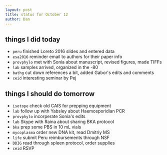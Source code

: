```yaml
---
layout: post
title: status for October 12
author: Dan
---
```


## things I did today
* `peru` finished Loreto 2016 slides and entered data
* `esa2016` reminder email to authors for their paper info
* `provphylo` met with Sonia about manuscript, revised figures, made TIFFs
* `lab` samples arrived, organized in the -80
* `bathg` cut down references a bit, added Gabor's edits and comments
* `ceid` interesting seminar by Pej

## things I should do tomorrow
* `isotope` check old CAIS for prepping equipment
* `lab` follow up with Yabsley about Haemosporidian PCR
* `provphylo` incorperate Sonia's edits
* `lab` Skype with Raina about sharing BKA protocol
* `bka` prep some PBS in 10 mL vials
* `mycoplasma` order new DNA kit, read Dmitriy MS
* `life` submit Peru reimbursements through NSF
* `DDIG` read through spleen protocol, order supplies
* `ceid` RSVP

<i class='fa fa-code' style='color:pink'> </i>
